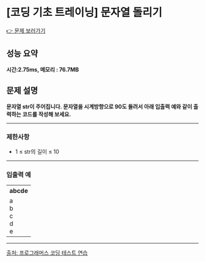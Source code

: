 <h1>[코딩 기초 트레이닝] 문자열 돌리기</h1>

<a href="https://school.programmers.co.kr/learn/courses/30/lessons/181945">👉 문제 보러가기</a>

<h2>성능 요약</h2>
<b>시간:2.75ms, 메모리 : 76.7MB</b>

<h2>문제 설명</h2>
<b>문자열 str이 주어집니다. 문자열을 시계방향으로 90도 돌려서 아래 입출력 예와 같이 출력하는 코드를 작성해 보세요.</b><br>

<hr>

<h3>제한사항</h3>
<ul>
    <li>1 ≤ str의 길이 ≤ 10</li>
</ul>

<hr>

<h3>입출력 예</h3>
<table>
    <tr>
        <th>abcde</th>
    </tr>
    <tr>
        <td>a<br>b<br>c<br>d<br>e</td>
    </tr>

</table>

<hr>

<a href="https://school.programmers.co.kr/">출처: 프로그래머스 코딩 테스트 연습 </a>